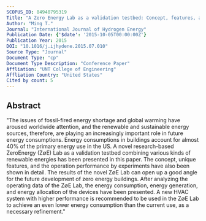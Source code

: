 ```yaml
---
SCOPUS_ID: 84940795319
Title: "A Zero Energy Lab as a validation testbed: Concept, features, and performance"
Author: "Ming T."
Journal: "International Journal of Hydrogen Energy"
Publication Date: {'$date': '2015-10-05T00:00:00Z'}
Publication Year: 2015
DOI: "10.1016/j.ijhydene.2015.07.010"
Source Type: "Journal"
Document Type: "cp"
Document Type Description: "Conference Paper"
Affliation: "UNT College of Engineering"
Affliation Country: "United States"
Cited by count: 5
---
```


## Abstract
"The issues of fossil-fired energy shortage and global warming have aroused worldwide attention, and the renewable and sustainable energy sources, therefore, are playing an increasingly important role in future energy consumptions. Energy consumptions in buildings account for almost 40% of the primary energy use in the US. A novel research-based ZeroEnergy (Z∅E) Lab as a validation testbed combining various kinds of renewable energies has been presented in this paper. The concept, unique features, and the operation performance by experiments have also been shown in detail. The results of the novel Z∅E Lab can open up a good angle for the future development of zero energy buildings. After analyzing the operating data of the Z∅E Lab, the energy consumption, energy generation, and energy allocation of the devices have been presented. A new HVAC system with higher performance is recommended to be used in the Z∅E Lab to achieve an even lower energy consumption than the current use, as a necessary refinement."
